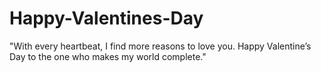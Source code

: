 # Happy-Valentines-Day
"With every heartbeat, I find more reasons to love you. Happy Valentine’s Day to the one who makes my world complete."
